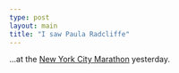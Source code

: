 ```yaml
---
type: post
layout: main
title: "I saw Paula Radcliffe"
---
```

...at the [New York City
Marathon](http://nycmarathon.com/images/galleries/07nycprowomen03.jpg)
yesterday.

